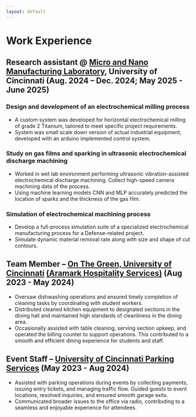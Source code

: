 ```yaml
---
layout: default
---
```


# Work Experience 

## Research assistant @ [Micro and Nano Manufacturing Laboratory](https://ceas.uc.edu/research/centers-labs/micro-and-nano-manufacturing-laboratory/research.html), University of Cincinnati      (Aug. 2024 – Dec. 2024; May 2025 - June 2025)
###  Design and development of an electrochemical milling process 
  -	A custom system was developed for horizontal electrochemical milling of grade 2 Titanium, tailored to meet specific project requirements.
  -	System was small scale down version of actual industrial equipment, developed with an arduino implemented control system.
### Study on gas films and sparking in ultrasonic electrochemical discharge machining
  -	Worked in wet lab environment performing ultrasonic vibration-assisted electrochemical discharge machining. Collect high-speed camera machining data of the process.
  - Using machine learning models CNN and MLP accurately predicted the location of sparks and the thickness of the gas film.
### Simulation of electrochemical machining process 
  -	Develop a full-process simulation suite of a specialized electrochemical manufacturing process for a Defense-related project.
  -	Simulate dynamic material removal rate along with size and shape of cut contours.

## Team Member – [On The Green, University of Cincinnati](https://ucdining.sodexomyway.com/en-us/locations/on-the-green) [(Aramark Hospitality Services)](https://www.aramark.com/our-services/hospitality-management)	    (Aug 2023 - May 2024)
  - Oversaw dishwashing operations and ensured timely completion of cleaning tasks by coordinating with student workers.
  - Distributed cleaned kitchen equipment to designated sections in the dining hall and maintained high standards of cleanliness in the dining area.
  - Occasionally assisted with table cleaning, serving section upkeep, and operated the billing counter to support operations. This contributed to a smooth and efficient dining experience for students and staff.

## Event Staff – [University of Cincinnati Parking Services](https://www.uc.edu/about/parking.html)					    (May 2023 - Aug 2024)
  - Assisted with parking operations during events by collecting payments, issuing entry tickets, and managing traffic flow. Guided guests to event locations, resolved inquiries, and ensured smooth garage exits.
  - Communicated broader issues to the office via radio, contributing to a seamless and enjoyable experience for attendees.
